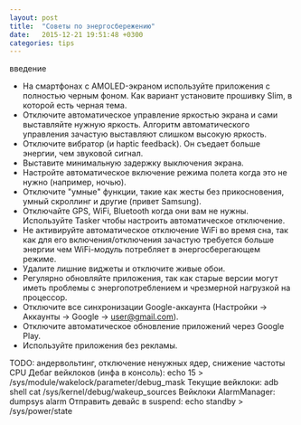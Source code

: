 ```yaml
---
layout: post
title:  "Советы по энергосбережению"
date:   2015-12-21 19:51:48 +0300
categories: tips
---
```

введение

* На смартфонах с AMOLED-экраном используйте приложения с полностью черным фоном. Как вариант установите прошивку Slim, в которой есть черная тема.
* Отключите автоматическое управление яркостью экрана и сами выставляйте нужную яркость. Алгоритм автоматического управления зачастую выставляют слишком высокую яркость.
* Отключите вибратор (и haptic feedback). Он съедает больше энергии, чем звуковой сигнал.
* Выставите минимальную задержку выключения экрана.
* Настройте автоматическое включение режима полета когда это не нужно (например, ночью).
* Отключите "умные" функции, такие как жесты без прикосновения, умный скроллинг и другие (привет Samsung).
* Отключайте GPS, WiFi, Bluetooth когда они вам не нужны. Используйте Tasker чтобы настроить автоматическое отключение.
* Не активируйте автоматическое отключение WiFi во время сна, так как для его включения/отключения зачастую требуется больше энергии чем WiFi-модуль потребляет в энергосберегающем режиме.
* Удалите лишние виджеты и отключите живые обои.
* Регулярно обновляйте приложения, так как старые версии могут иметь проблемы с энергопотреблением и чрезмерной нагрузкой на процессор.
* Отключите все синхронизации Google-аккаунта (Настройки -> Аккаунты -> Google -> user@gmail.com).
* Отключите автоматическое обновление приложений через Google Play.
* Используйте приложения без рекламы.

TODO: андервольтинг, отключение ненужных ядер, снижение частоты CPU
Дебаг вейклоков (инфа в консоль):
echo 15 > /sys/module/wakelock/parameter/debug_mask
Текущие вейклоки:
adb shell cat /sys/kernel/debug/wakeup_sources
Вейклоки AlarmManager:
dumpsys alarm
Отправить девайс в suspend:
echo standby > /sys/power/state

